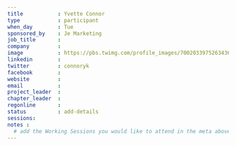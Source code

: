 ```yaml
---
title           : Yvette Connor
type            : participant
when_day        : Tue
sponsored_by    : Je Marketing
job_title       :
company         :
image           : https://pbs.twimg.com/profile_images/700203397526343680/NIVAs6F__400x400.jpg
linkedin        :
twitter         : connoryk
facebook        :
website         :
email           :
project_leader  :
chapter_leader  :
regonline       :
status          : add-details
sessions:
notes :
  # add the Working Sessions you would like to attend in the meta above (use the session's title) e.g. sessions (one per line): -Security Playbooks Diagrams -Hackathon Daily Sessions
---
```




<!-- put more details about participant here -->
